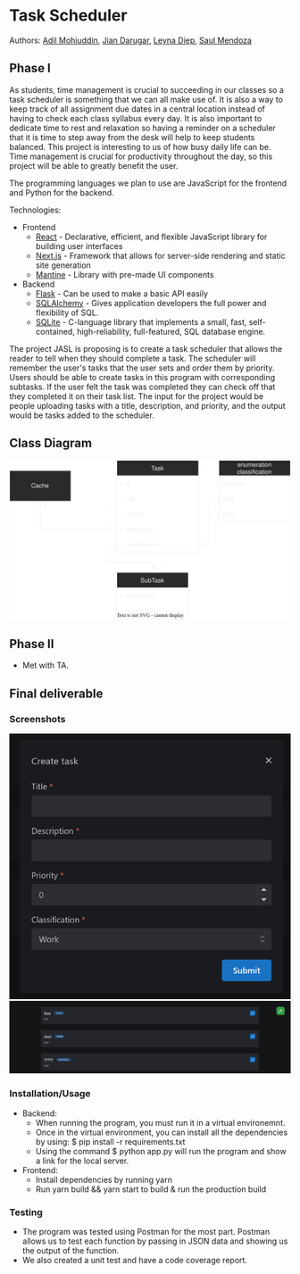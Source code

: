 # Task Scheduler

Authors: [Adil Mohiuddin](https://github.com/advilm), [Jian Darugar](https://github.com/jiandarugar), [Leyna Diep](https://github.com/lxyna), [Saul Mendoza](https://github.com/smendoza07)

## Phase I

As students, time management is crucial to succeeding in our classes so a task scheduler is something that we can all make use of. It is also a way to keep track of all assignment due dates in a central location instead of having to check each class syllabus every day. It is also important to dedicate time to rest and relaxation so having a reminder on a scheduler that it is time to step away from the desk will help to keep students balanced. This project is interesting to us of how busy daily life can be. Time management is crucial for productivity throughout the day, so this project will be able to greatly benefit the user.

The programming languages we plan to use are JavaScript for the frontend and Python for the backend.

Technologies:
* Frontend
    * [React](https://reactjs.org/) - Declarative, efficient, and flexible JavaScript library for building user interfaces
    * [Next.js](https://nextjs.org/) - Framework that allows for server-side rendering and static site generation
    * [Mantine](https://mantine.dev/) - Library with pre-made UI components
* Backend
    * [Flask](https://flask.palletsprojects.com/) - Can be used to make a basic API easily
    * [SQLAlchemy](https://www.sqlalchemy.org/) - Gives application developers the full power and flexibility of SQL.
    * [SQLite](https://www.sqlite.org/index.html) - C-language library that implements a small, fast, self-contained, high-reliability, full-featured, SQL database engine.

The project JASL is proposing is to create a task scheduler that allows the reader to tell when they should complete a task. The scheduler will remember the user's tasks that the user sets and order them by priority. Users should be able to create tasks in this program with corresponding subtasks. If the user felt the task was completed they can check off that they completed it on their task list. The input for the project would be people uploading tasks with a title, description, and priority, and the output would be tasks added to the scheduler.

## Class Diagram
![Class Diagram](./classdiagram.svg)

## Phase II
* Met with TA. 

## Final deliverable

 ### Screenshots
 ![Input](./Input.png)
 ![Outpu](./Output.png)
 
 ### Installation/Usage
 * Backend:
   * When running the program, you must run it in a virtual environemnt.
   * Once in the virtual environment, you can install all the dependencies by using: $ pip install -r requirements.txt
   * Using the command $ python app.py will run the program and show a link for the local server.
 * Frontend:
   * Install dependencies by running yarn
   * Run yarn build && yarn start to build & run the production build

 ### Testing
 * The program was tested using Postman for the most part. Postman allows us to test each function by passing in JSON data and showing us the output of the function.
 * We also created a unit test and have a code coverage report.
